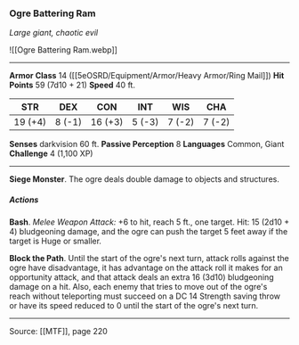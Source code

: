 ### Ogre Battering Ram
_Large giant, chaotic evil_

![[Ogre Battering Ram.webp]]




---

**Armor Class** 14 ([[5eOSRD/Equipment/Armor/Heavy Armor/Ring Mail]])
**Hit Points** 59 (7d10 + 21)
**Speed** 40 ft.

| STR     | DEX     | CON     | INT     | WIS     | CHA     |
|---------|---------|---------|---------|---------|---------|
| 19 (+4) | 8 (-1) | 16 (+3) | 5 (-3) | 7 (-2) | 7 (-2) |

**Senses** darkvision 60 ft.
**Passive Perception** 8
**Languages** Common, Giant
**Challenge** 4 (1,100 XP)

---

**Siege Monster**. The ogre deals double damage to objects and structures.

##### Actions
**Bash**. _Melee Weapon Attack:_ +6 to hit, reach 5 ft., one target. Hit: 15 (2d10 + 4) bludgeoning damage, and the ogre can push the target 5 feet away if the target is Huge or smaller.

**Block the Path**. Until the start of the ogre's next turn, attack rolls against the ogre have disadvantage, it has advantage on the attack roll it makes for an opportunity attack, and that attack deals an extra 16 (3d10) bludgeoning damage on a hit. Also, each enemy that tries to move out of the ogre's reach without teleporting must succeed on a DC 14 Strength saving throw or have its speed reduced to 0 until the start of the ogre's next turn.


---

Source: [[MTF]], page 220